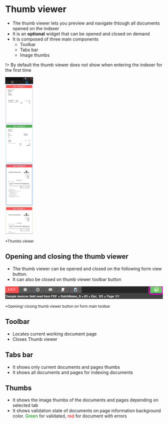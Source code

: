 
# Thumb viewer

* The thumb viewer lets you preview and navigate thtough all documents opened on the indexer
* It is an **optional** widget that can be opened and closed on demand
* It is composed of three main components
    * Toolbar
    * Tabs bar
    * Image thumbs

!> By default the thumb viewer does not show when entering the indexer for the first time

<img align="center" src="./../../../../images/documentation/chronolite/indexer/thumbviewer_main.jpg" class="centered" width="auto" height="500">  

<small class="img_caption">*Thumbs viewer</small>


## Opening and closing the thumb viewer

* The thumb viewer can be opened and closed on the following form view button.
* It can also be closed on thumb viewer toolbar button <i class="mdi mdi-close" style="color: red;"></i>

<img align="center" src="./../../../../images/documentation/chronolite/indexer/toolbar_w_thumbv.png" class="centered" width="auto" height="auto">  

<small class="img_caption">*Opening/ closing thumb viewer button on form main toolbar</small>

## Toolbar

* <i class="mdi mdi-target"></i> Locates current working document page
* <i class="mdi mdi-close" style="color: red;"></i> Closes Thumb viewer

## Tabs bar

* <i class="mdi mdi-file-document-outline"></i> It shows only current documents and pages thumbs
* <i class="mdi mdi-file-document-multiple-outline" style="color: red;"></i> It shows all documents and pages for indexing documents


## Thumbs

* It shows the image thumbs of the documents and pages depending on selected tab
* It shows validation state of documents on page information background color. <span style="color: green;">Green</span> for validated, <span style="color: red;">red</span> for document with errors
